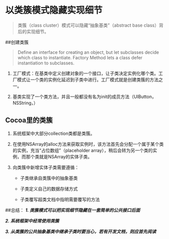 # 以类簇模式隐藏实现细节
> 类簇（class cluster）模式可以隐藏“抽象基类”（abstract base class）背后的实现细节。

##创建类簇
> Define an interface for creating an object, but let subclasses decide which class to instantiate. Factory Method lets a class defer instantiation to subclasses.

1.  工厂模式：在基类中定义创建对象的一个接口，让子类决定实例化哪个类。工厂模式让一个类的实例化延迟到子类中进行。工厂模式就是创建类簇的方法之一。

2. 基类实现了一个类方法，并且一般都没有名为init的成员方法（UIButton， NSString，）

## Cocoa里的类簇
1. 系统框架中大部分collection类都是类簇。


2. 在使用NSArray的alloc方法来获取实例时，该方法首先会分配一个属于某个类的实例，充当“占位数组”（placeholder array），稍后会转为另一个类的实例，而那个类就是NSArray的实体子类。
3. 向类簇中新增实体子类需要遵循：
		
	* 子类继承自类簇中的抽象基类


	* 子类定义自己的数据存储方式
	* 子类覆写超类文档中指明需要覆写的方法

##总结：
***1. 类簇模式可以把实现细节隐藏在一套简单的公共接口后面***

***2. 系统框架中经常使用类簇***

***3. 从类簇的公共抽象基类中继承子类时要当心，若有开发文档，则应首先阅读***







